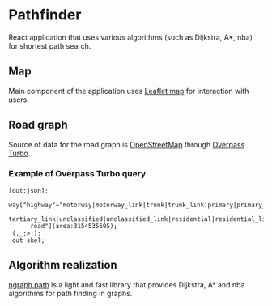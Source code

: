 # Pathfinder

React application that uses various algorithms (such as Dijkstra, A*, nba) for shortest path search.

## Map

Main component of the application uses [Leaflet map](https://leafletjs.com/) for interaction with users.

## Road graph

Source of data for the road graph is [OpenStreetMap](https://www.openstreetmap.org/) through 
[Overpass Turbo](https://overpass-turbo.eu/).

### Example of Overpass Turbo query

```
[out:json];
 way["highway"~"motorway|motorway_link|trunk|trunk_link|primary|primary_link|secondary|secondary_link|tertiary|
      tertiary_link|unclassified|unclassified_link|residential|residential_link|service|service_link|living_street|pedestrian|
      road"](area:3154535695);
 (._;>;);
 out skel;
```

## Algorithm realization

[ngraph.path](https://github.com/anvaka/ngraph.path) is a light and fast library that provides Dijkstra, A* and nba 
algorithms for path finding in graphs.
